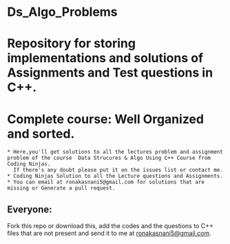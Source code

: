 # Ds_Algo_Problems
# Repository for storing implementations and solutions of Assignments and Test questions in C++.
# Complete course: Well Organized and sorted.
  
```
* Here,you'll get solutions to all the lectures problem and assignment problem of the course  Data Strucures & Algo Using C++ Course from Coding Ninjas.
  If there's any doubt please put it on the issues list or contact me.
* Coding Ninjas Solution to all the Lecture questions and Assignments.
* You can email at ronakasnani5@gmail.com for solutions that are missing or Generate a pull request.
```
## Everyone:

Fork this repo or download this, add the codes and the questions to C++ files that are not present and send it to me at ronakasnani5@gmail.com.

